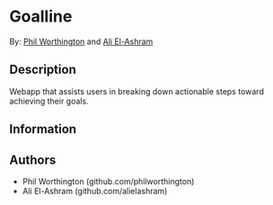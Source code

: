 # Goalline
By: [Phil Worthington](http://philworthington.herokuapp.com) and [Ali El-Ashram](http://aliel.herokuapp.com)

## Description
Webapp that assists users in breaking down actionable steps toward achieving their goals.

## Information

## Authors
* Phil Worthington (github.com/philworthington)
* Ali El-Ashram (github.com/alielashram)
